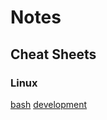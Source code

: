 # Notes

## Cheat Sheets

### Linux

[bash](/cheat-sheets/linux/bash.md)
[development](/cheat-sheets/linux/development.md)

